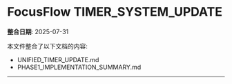 # FocusFlow TIMER_SYSTEM_UPDATE

**整合日期**: 2025-07-31

本文件整合了以下文档的内容:
- UNIFIED_TIMER_UPDATE.md
- PHASE1_IMPLEMENTATION_SUMMARY.md

---

